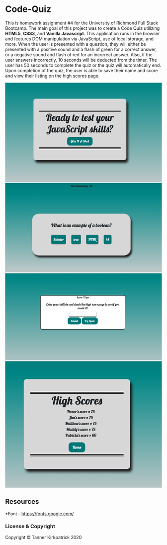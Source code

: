 # Code-Quiz

This is homework assignment #4 for the University of Richmond Full Stack Bootcamp.  The main goal of this project was to create a Code Quiz utilizing **HTML5**, **CSS3**, and **Vanilla Javascript**. This application runs in the browser and features DOM manipulation via JavaScript, use of local storage, and more.  When the user is presented with a question, they will either be presented with a positive sound and a flash of green for a correct answer, or a negative sound and flash of red for an incorrect answer.  Also, if the user answers incorrectly, 10 seconds will be deducted from the timer.  The user has 50 seconds to complete the quiz or the quiz will automatically end.  Upon completion of the quiz, the user is able to save their name and score and view their listing on the high scores page.  

<img src="assets/main.jpg" alt="password generator screenshot">
<img src="assets/question.jpg" alt="password generator screenshot">
<img src="assets/end.jpg" alt="password generator screenshot">
<img src="assets/score.jpg" alt="password generator screenshot">





## Resources
*Font - https://fonts.google.com/


### License & Copyright

Copyright &copy; Tanner Kirkpatrick 2020